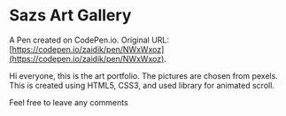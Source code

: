 # Sazs Art Gallery

A Pen created on CodePen.io. Original URL: [https://codepen.io/zaidik/pen/NWxWxoz](https://codepen.io/zaidik/pen/NWxWxoz).

Hi everyone, this is the art portfolio. The pictures are chosen from pexels.  
This is created using  HTML5, CSS3, and used library for animated scroll. 

Feel free to leave any comments